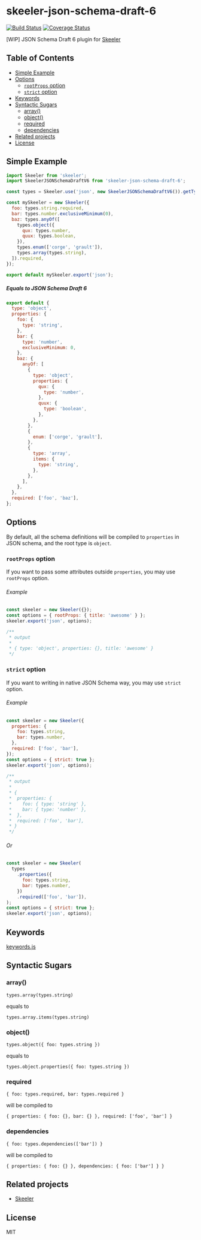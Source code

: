 # skeeler-json-schema-draft-6

[![Build Status](https://travis-ci.org/Cap32/skeeler-json-schema-draft-6.svg?branch=master)](https://travis-ci.org/Cap32/skeeler-json-schema-draft-6)
[![Coverage Status](https://coveralls.io/repos/github/Cap32/skeeler-json-schema-draft-6/badge.svg?branch=master)](https://coveralls.io/github/Cap32/skeeler-json-schema-draft-6?branch=master)

[WIP] JSON Schema Draft 6 plugin for [Skeeler](https://github.com/Cap32/skeeler)

## Table of Contents

<!-- MarkdownTOC -->

- [Simple Example](#simple-example)
- [Options](#options)
  - [`rootProps` option](#rootprops-option)
  - [`strict` option](#strict-option)
- [Keywords](#keywords)
- [Syntactic Sugars](#syntactic-sugars)
  - [array\(\)](#array)
  - [object\(\)](#object)
  - [required](#required)
  - [dependencies](#dependencies)
- [Related projects](#related-projects)
- [License](#license)

<!-- /MarkdownTOC -->

## Simple Example

```js
import Skeeler from 'skeeler';
import SkeelerJSONSchemaDraftV6 from 'skeeler-json-schema-draft-6';

const types = Skeeler.use('json', new SkeelerJSONSchemaDraftV6()).getTypes();

const mySkeeler = new Skeeler({
  foo: types.string.required,
  bar: types.number.exclusiveMinimum(0),
  baz: types.anyOf([
    types.object({
      qux: types.number,
      quux: types.boolean,
    }),
    types.enum(['corge', 'grault']),
    types.array(types.string),
  ]).required,
});

export default mySkeeler.export('json');
```

##### Equals to JSON Schema Draft 6

```js
export default {
  type: 'object',
  properties: {
    foo: {
      type: 'string',
    },
    bar: {
      type: 'number',
      exclusiveMinimum: 0,
    },
    baz: {
      anyOf: [
        {
          type: 'object',
          properties: {
            qux: {
              type: 'number',
            },
            quux: {
              type: 'boolean',
            },
          },
        },
        {
          enum: ['corge', 'grault'],
        },
        {
          type: 'array',
          items: {
            type: 'string',
          },
        },
      ],
    },
  },
  required: ['foo', 'baz'],
};
```

## Options

By default, all the schema definitions will be compiled to `properties` in JSON schema, and the root type is `object`.

### `rootProps` option

If you want to pass some attributes outside `properties`, you may use `rootProps` option.

###### Example

```js
const skeeler = new Skeeler({});
const options = { rootProps: { title: 'awesome' } };
skeeler.export('json', options);

/**
 * output
 *
 * { type: 'object', properties: {}, title: 'awesome' }
 */
```

### `strict` option

If you want to writing in native JSON Schema way, you may use `strict` option.

###### Example

```js
const skeeler = new Skeeler({
  properties: {
    foo: types.string,
    bar: types.number,
  },
  required: ['foo', 'bar'],
});
const options = { strict: true };
skeeler.export('json', options);

/**
 * output
 *
 * {
 *  properties: {
 *    foo: { type: 'string' },
 *    bar: { type: 'number' },
 *  },
 *  required: ['foo', 'bar'],
 * }
 */
```

###### Or

```js
const skeeler = new Skeeler(
  types
    .properties({
      foo: types.string,
      bar: types.number,
    })
    .required(['foo', 'bar']),
);
const options = { strict: true };
skeeler.export('json', options);
```

## Keywords

[keywords.js](/src/keywords.js)

## Syntactic Sugars

### array()

`types.array(types.string)`

equals to

`types.array.items(types.string)`

### object()

`types.object({ foo: types.string })`

equals to

`types.object.properties({ foo: types.string })`

### required

`{ foo: types.required, bar: types.required }`

will be compiled to

`{ properties: { foo: {}, bar: {} }, required: ['foo', 'bar'] }`

### dependencies

`{ foo: types.dependencies(['bar']) }`

will be compiled to

`{ properties: { foo: {} }, dependencies: { foo: ['bar'] } }`

## Related projects

* [Skeeler](https://github.com/Cap32/skeeler)

## License

MIT
